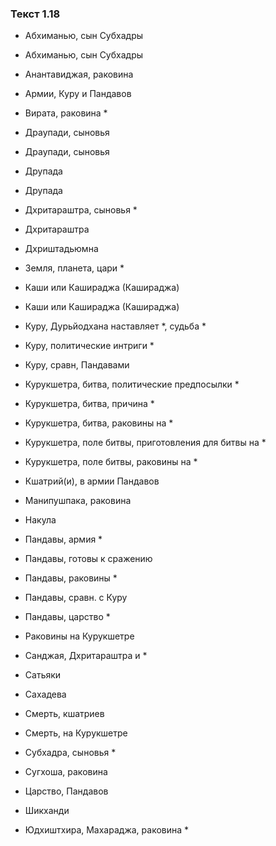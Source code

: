 ### Текст 1.18

- Абхиманью, сын Субхадры

- Абхиманью, сын Субхадры

- Анантавиджая, раковина

- Армии, Куру и Пандавов

- Вирата, раковина *

- Драупади, сыновья

- Драупади, сыновья

- Друпада

- Друпада

- Дхритараштра, сыновья *

- Дхритараштра

- Дхриштадьюмна

- Земля, планета, цари *

- Каши или Кашираджа (Кашираджа)

- Каши или Кашираджа (Кашираджа)

- Куру, Дурьйодхана наставляет *, судьба *

- Куру, политические интриги *

- Куру, сравн, Пандавами

- Курукшетра, битва, политические предпосылки *

- Курукшетра, битва, причина *

- Курукшетра, битва, раковины на *

- Курукшетра, поле битвы, приготовления для битвы на *

- Курукшетра, поле битвы, раковины на *

- Кшатрий(и), в армии Пандавов

- Манипушпака, раковина

- Накула

- Пандавы, армия *

- Пандавы, готовы к сражению

- Пандавы, раковины *

- Пандавы, сравн. с Куру

- Пандавы, царство *

- Раковины на Курукшетре

- Санджая, Дхритараштра и *

- Сатьяки

- Сахадева

- Смерть, кшатриев

- Смерть, на Курукшетре

- Субхадра, сыновья *

- Сугхоша, раковина

- Царство, Пандавов

- Шикханди

- Юдхиштхира, Махараджа, раковина *
	

